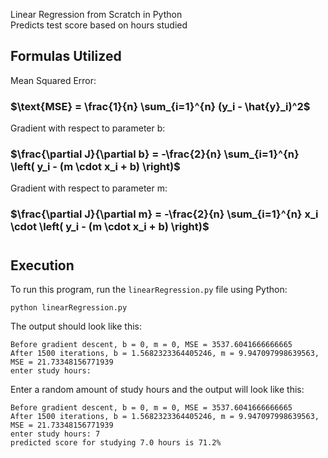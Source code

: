 Linear Regression from Scratch in Python
<br>
Predicts test score based on hours studied

## Formulas Utilized
Mean Squared Error: 
### $\text{MSE} = \frac{1}{n} \sum_{i=1}^{n} (y_i - \hat{y}_i)^2$
Gradient with respect to parameter b:
### $\frac{\partial J}{\partial b} = -\frac{2}{n} \sum_{i=1}^{n} \left( y_i - (m \cdot x_i + b) \right)$
Gradient with respect to parameter m:
### $\frac{\partial J}{\partial m} = -\frac{2}{n} \sum_{i=1}^{n} x_i \cdot \left( y_i - (m \cdot x_i + b) \right)$
#
## Execution
To run this program, run the `linearRegression.py` file using Python:
```
python linearRegression.py
```
The output should look like this:
```
Before gradient descent, b = 0, m = 0, MSE = 3537.6041666666665
After 1500 iterations, b = 1.5682323364405246, m = 9.947097998639563, MSE = 21.73348156771939
enter study hours: 
```
Enter a random amount of study hours and the output will look like this:
```
Before gradient descent, b = 0, m = 0, MSE = 3537.6041666666665
After 1500 iterations, b = 1.5682323364405246, m = 9.947097998639563, MSE = 21.73348156771939
enter study hours: 7
predicted score for studying 7.0 hours is 71.2%
```
